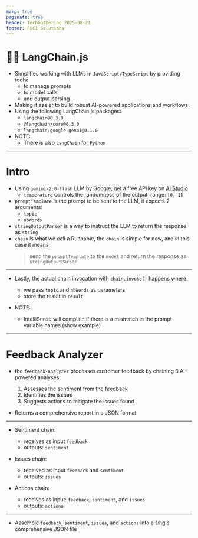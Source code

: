 ```yaml
---
marp: true
paginate: true
header: TechGathering 2025-08-21
footer: FOCI Solutions
---
```


# 🦜🔗 LangChain.js

- Simplifies working with LLMs in `JavaScript/TypeScript` by providing tools:
  - to manage prompts
  - to model calls
  - and output parsing
- Making it easier to build robust AI-powered applications and workflows.
- Using the following LangChain.js packages:
  - `langchain@0.3.0`
  - `@langchain/core@0.3.0`
  - `langchain/google-genai@0.1.0`
- NOTE:
  - There is also `LangChain` for `Python`

---

# Intro

- Using `gemini-2.0-flash` LLM by Google, get a free API key on [AI Studio](https://www.google.com/url?sa=t&rct=j&q=&esrc=s&source=web&cd=&cad=rja&uact=8&ved=2ahUKEwjPtaqyiJKPAxUjj4kEHSNDEjQQFnoECAoQAQ&url=https%3A%2F%2Faistudio.google.com%2F&usg=AOvVaw2ado6WVRi8CYsaHcreSChK&opi=89978449)
  - `temperature` controls the randomness of the output, range: `[0, 1]`
- `promptTemplate` is the prompt to be sent to the LLM, it expects 2 arguments:
  - `topic`
  - `nbWords`
- `stringOutputParser` is a way to instruct the LLM to return the response as `string`
- `chain` is what we call a Runnable, the `chain` is simple for now, and in this case it means
  > send the `promptTemplate` to the `model` and return the response as `stringOutputParser`

---

- Lastly, the actual chain invocation with `chain.invoke()` happens where:

  - we pass `topic` and `nbWords` as parameters
  - store the result in `result`

- NOTE:
  - IntelliSense will complain if there is a mismatch in the prompt variable names (show example)

---

# Feedback Analyzer

- the `feedback-analyzer` processes customer feedback by chaining 3 AI-powered analyses:

  1. Assesses the sentiment from the feedback
  2. Identifies the issues
  3. Suggests actions to mitigate the issues found

- Returns a comprehensive report in a JSON format

---

- Sentiment chain:
  - receives as input `feedback`
  - outputs: `sentiment`
- Issues chain:
  - received as input `feedback` and `sentiment`
  - outputs: `issues`
- Actions chain:

  - receives as input: `feedback`, `sentiment`, and `issues`
  - outputs: `actions`

---

- Assemble `feedback`, `sentiment`, `issues`, and `actions` into a single comprehensive JSON file
